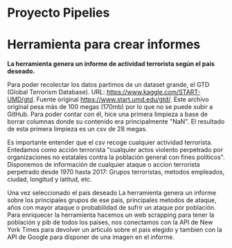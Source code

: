# Proyecto Pipelies 
# Herramienta para crear informes

**La herramienta genera un informe de actividad terrorista según el pais deseado.**

Para poder recolectar los datos partimos de un dataset grande, el GTD (Global Terrorism Database). URL: https://www.kaggle.com/START-UMD/gtd. Fuente original https://www.start.umd.edu/gtd/. Este archivo original pesa más de 100 megas (170mb) por lo que no se puede subir a GitHub. Para poder contar con él, hice una primera limpieza a base de borrar columnas donde su contenido era principalmente "NaN". El resultado de esta primera limpieza es un csv de 28 megas.

Es importante entender que el csv recoge cualquier actividad terrorista. Entedamos como acción terrorista "cualquier actos violento perpetrado por organizaciones no estatales contra la población general con fines políticos". Disponemos de información de cualquier ataque o accion terrorista perpetrado desde 1970 hasta 2017: Grupos terroristas, metodos empleados, ciudad, longitud y latitud, etc. 

Una vez seleccionado el pais deseado La herramienta genera un informe sobre los principales grupos de ese pais, principales metodos de ataque, años con mayor ataque o probabilidad de sufrir un ataque por población. Para enriquecer la herramienta hacemos un web scrapping para tener la población y pib de todos los paises, nos conectamos con la API de New York Times para devolver un articulo sobre el pais elegido y tambien con la API de Google para disponer de una imagen en el informe.
